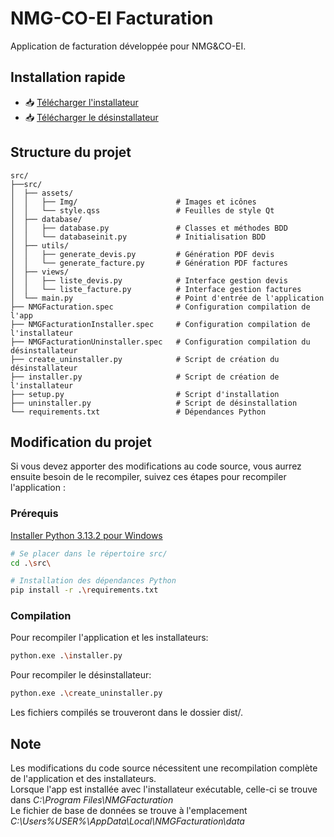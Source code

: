 # NMG-CO-EI Facturation

Application de facturation développée pour NMG&CO-EI.

## Installation rapide
- 📥 [Télécharger l'installateur](https://github.com/Tobm18/NMG-CO-EI_facturation/raw/main/NMGFacturationInstaller.exe)
- 📥 [Télécharger le désinstallateur](https://github.com/Tobm18/NMG-CO-EI_facturation/raw/main/NMGFacturationUninstaller.exe)

## Structure du projet

```
src/ 
├──src/
│  ├── assets/                         
│  │   ├── Img/                      # Images et icônes 
│  │   └── style.qss                 # Feuilles de style Qt 
│  ├── database/                        
│  │   ├── database.py               # Classes et méthodes BDD 
│  │   └── databaseinit.py           # Initialisation BDD 
│  ├── utils/                            
│  │   ├── generate_devis.py         # Génération PDF devis 
│  │   └── generate_facture.py       # Génération PDF factures 
│  ├── views/                           
│  │   ├── liste_devis.py            # Interface gestion devis 
│  │   └── liste_facture.py          # Interface gestion factures 
│  └── main.py                       # Point d'entrée de l'application 
├── NMGFacturation.spec              # Configuration compilation de l'app 
├── NMGFacturationInstaller.spec     # Configuration compilation de l'installateur
├── NMGFacturationUninstaller.spec   # Configuration compilation du désinstallateur 
├── create_uninstaller.py            # Script de création du désinstallateur 
├── installer.py                     # Script de création de l'installateur 
├── setup.py                         # Script d'installation 
├── uninstaller.py                   # Script de désinstallation 
└── requirements.txt                 # Dépendances Python
```

## Modification du projet

Si vous devez apporter des modifications au code source, vous aurrez ensuite besoin de le recompiler, suivez ces étapes pour recompiler l'application :

### Prérequis

[Installer Python 3.13.2 pour Windows](https://www.python.org/ftp/python/3.13.2/python-3.13.2-amd64.exe)

```bash
# Se placer dans le répertoire src/
cd .\src\

# Installation des dépendances Python
pip install -r .\requirements.txt
```

### Compilation

Pour recompiler l'application et les installateurs:

```bash
python.exe .\installer.py
```

Pour recompiler le désinstallateur:

```bash
python.exe .\create_uninstaller.py
```

Les fichiers compilés se trouveront dans le dossier dist/.

## Note

Les modifications du code source nécessitent une recompilation complète de l'application et des installateurs.  
Lorsque l'app est installée avec l'installateur exécutable, celle-ci se trouve dans *C:\Program Files\NMGFacturation*  
Le fichier de base de données se trouve à l'emplacement *C:\Users\%USER%\AppData\Local\NMGFacturation\data*
